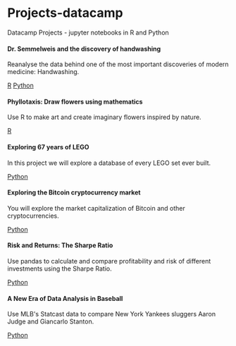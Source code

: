 # Projects-datacamp
Datacamp Projects - jupyter notebooks in R and Python

#### Dr. Semmelweis and the discovery of handwashing
Reanalyse the data behind one of the most important discoveries of modern medicine: Handwashing.

[R](https://github.com/ykv001/Projects-datacamp/blob/master/semmelweiss-notebook_r.ipynb)
[Python](https://github.com/ykv001/Projects-datacamp/blob/master/semmelweis-notebook_py.ipynb)

#### Phyllotaxis: Draw flowers using mathematics
Use R to make art and create imaginary flowers inspired by nature.

[R](https://github.com/ykv001/Projects-datacamp/blob/master/phyllo-notebook.ipynb)

#### Exploring 67 years of LEGO
In this project we will explore a database of every LEGO set ever built.

[Python](https://github.com/ykv001/Projects-datacamp/blob/master/exploring_legos.ipynb)

#### Exploring the Bitcoin cryptocurrency market
You will explore the market capitalization of Bitcoin and other cryptocurrencies.

[Python](https://github.com/ykv001/Projects-datacamp/blob/master/EXPLORING_THE_BITCOIN_CRYPTOCURRENCY_MARKET.ipynb)

#### Risk and Returns: The Sharpe Ratio
Use pandas to calculate and compare profitability and risk of different investments using the Sharpe Ratio.

[Python](https://github.com/ykv001/Projects-datacamp/blob/master/sharpe.ipynb)

#### A New Era of Data Analysis in Baseball
Use MLB's Statcast data to compare New York Yankees sluggers Aaron Judge and Giancarlo Stanton.

[Python](https://github.com/ykv001/Projects-datacamp/blob/master/baseball.ipynb)


